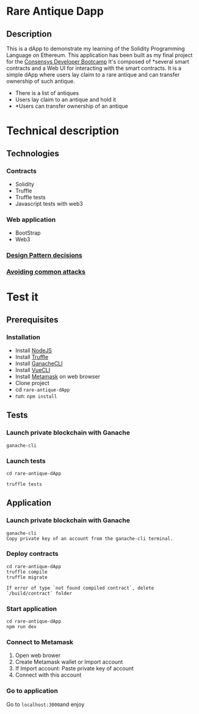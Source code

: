 # Rare Antique Dapp

## Description

This is a dApp to demonstrate my learning of the Solidity Programming Language on Ethereum.
This application has been built as my final project for the [Consensys Developer Bootcamp](https://consensys.net/academy/bootcamp/)
It's composed of *several smart contracts and a Web UI for interacting with the smart contracts.
It is a simple dApp where users lay claim to a rare antique and can transfer ownership of such antique.

- There is a list of antiques
- Users lay claim to an antique and hold it
- *Users can transfer ownership of an antique

# Technical description

## Technologies
### Contracts 

 - Solidity 
 - Truffle 
 - Truffle tests
 - Javascript tests with web3

### Web application

 - BootStrap
 - Web3

### [Design Pattern decisions](https://github.com/emmaodia/rare-antique-dApp/blob/master/design_pattern_decisions.md)
### [Avoiding common attacks](https://github.com/emmaodia/rare-antique-dApp/blob/master/avoiding_common_attacks.md)

# Test it

## Prerequisites
### Installation

 - Install [NodeJS](https://nodejs.org/fr/download/)
 - Install [Truffle](https://www.trufflesuite.com/docs/truffle/getting-started/installation)
 - Install [GanacheCLI](https://github.com/trufflesuite/ganache-cli)
 - Install [VueCLI](https://cli.vuejs.org/guide/installation.html)
 - Install [Metamask](https://metamask.io/) on web browser
 - Clone project
 - cd `rare-antique-dApp` 
 - run: `npm install` 

## Tests

### Launch private blockchain with Ganache
    ganache-cli

### Launch tests
    cd rare-antique-dApp

    truffle tests
    
## Application

### Launch private blockchain with Ganache

    ganache-cli
    Copy private key of an account from the ganache-cli terminal.
    
### Deploy contracts 
    cd rare-antique-dApp
    truffle compile
    truffle migrate
    
    If error of type `not found compiled contract`, delete `/build/contract` folder

### Start application
    cd rare-antique-dApp
    npm run dev

### Connect to Metamask
 1. Open web brower 
 2. Create Metamask wallet or Import account
 3. If Import account: Paste private key of account  
 4. Connect with this account

### Go to application

Go to `localhost:3000`and enjoy
